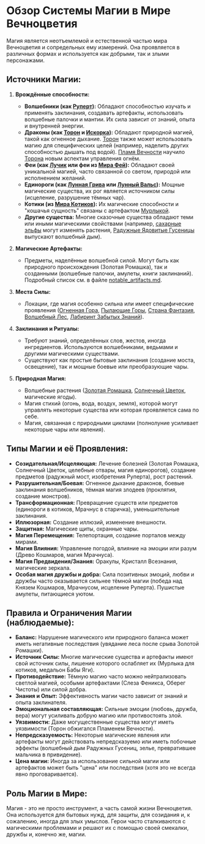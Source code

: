 # Обзор Системы Магии в Мире Вечноцветия

Магия является неотъемлемой и естественной частью мира Вечноцветия и сопредельных ему измерений. Она проявляется в различных формах и используется как добрыми, так и злыми персонажами.

## Источники Магии:

1.  **Врождённые способности:**
    *   **Волшебники (как [Руперт](characters/main_heroes/rupert.md)):** Обладают способностью изучать и применять заклинания, создавать артефакты, использовать волшебные палочки и мантии. Их сила зависит от знаний, опыта и внутренней энергии.
    *   **Драконы (как [Торон](characters/main_heroes/toron.md) и [Искорка](characters/relatives/iskorka_sestra_torona.md)):** Обладают природной магией, такой как огненное дыхание. [Торон](characters/main_heroes/toron.md) также может использовать магию для специфических целей (например, наделить других способностью дышать под водой). [Пламя Вечности](characters/friends_allies/plamya_vechnosti.md) научило [Торона](characters/main_heroes/toron.md) новым аспектам управления огнём.
    *   **Феи (как [Лучик](characters/friends_allies/luchik_feya.md) или феи из [Мира Фей](places/mir_fey.md)):** Обладают своей уникальной магией, часто связанной со светом, природой или исполнением желаний.
    *   **Единороги (как [Лунная Грива](characters/friends_allies/lunnaya_griva_edinorog.md) или [Лунный Вальс](characters/friends_allies/lunniy_vals_edinorog.md)):** Мощные магические существа, их рог является источником силы (исцеление, разрушение тёмных чар).
    *   **Котики (из [Мира Котиков](places/mir_kotikov.md)):** Их магические способности и "кошачья сущность" связаны с артефактом [Мурлыкой](artifacts_and_magic/notable_artifacts.md#мурлыка-мир-котиков).
    *   **Другие существа:** Многие сказочные существа обладают теми или иными магическими свойствами (например, [сахарные эльфы](characters/friends_allies/saharnye_elfy.md) могут изменять растения, [Радужные Ядовитые Гусеницы](characters/friends_allies/raduzhnye_yadovitye_gusenitsy.md) выпускают волшебный дым).

2.  **Магические Артефакты:**
    *   Предметы, наделённые волшебной силой. Могут быть как природного происхождения (Золотая Ромашка), так и созданными (волшебные палочки, амулеты, книги заклинаний). Подробный список см. в файле [notable_artifacts.md](artifacts_and_magic/notable_artifacts.md).

3.  **Места Силы:**
    *   Локации, где магия особенно сильна или имеет специфические проявления ([Огненная Гора](places/ognennaya_gora_zamok_torona.md), [Пылающие Горы](places/pylayushie_gory_vulkany.md), [Страна Фантазия](places/fantaziya_strana.md), [Волшебный Лес](places/volshebniy_les.md), [Лабиринт Забытых Знаний](places/labirint_zabytyh_znaniy.md)).

4.  **Заклинания и Ритуалы:**
    *   Требуют знаний, определённых слов, жестов, иногда ингредиентов. Используются волшебниками, ведьмами и другими магическими существами.
    *   Существуют как простые бытовые заклинания (создание моста, освещение), так и мощные боевые или преобразующие чары.

5.  **Природная Магия:**
    *   Волшебные растения ([Золотая Ромашка](artifacts_and_magic/notable_artifacts.md#золотая-ромашка), [Солнечный Цветок](artifacts_and_magic/notable_artifacts.md#солнечный-цветок), магические ягоды).
    *   Магия стихий (огонь, вода, воздух, земля), которой могут управлять некоторые существа или которая проявляется сама по себе.
    *   Магия, связанная с природными циклами (полнолуние усиливает некоторые чары или явления).

## Типы Магии и её Проявления:

-   **Созидательная/Исцеляющая:** Лечение болезней (Золотая Ромашка, Солнечный Цветок, целебные отвары, магия единорогов), создание предметов (радужный мост, изобретения Руперта), рост растений.
-   **Разрушительная/Боевая:** Огненное дыхание драконов, боевые заклинания волшебников, тёмная магия злодеев (проклятия, создание монстров).
-   **Трансформационная:** Превращение существ или предметов (единороги в котиков, Мрачнус в старичка), уменьшительные заклинания.
-   **Иллюзорная:** Создание иллюзий, изменение внешности.
-   **Защитная:** Магические щиты, охранные чары.
-   **Магия Перемещения:** Телепортация, создание порталов между мирами.
-   **Магия Влияния:** Управление погодой, влияние на эмоции или разум (Древо Кошмаров, магия Мрачнуса).
-   **Магия Предвидения/Знания:** Оракулы, Кристалл Всезнания, магические зеркала.
-   **Особая магия дружбы и добра:** Сила позитивных эмоций, любви и дружбы часто оказывается сильнее тёмной магии (победа над Князем Кошмаров, Мрачнусом, исцеление Руперта). Пушистые амулеты, питающиеся уютом.

## Правила и Ограничения Магии (наблюдаемые):

-   **Баланс:** Нарушение магического или природного баланса может иметь негативные последствия (увядание леса после срыва Золотой Ромашки).
-   **Источник Силы:** Многие магические существа и артефакты имеют свой источник силы, лишение которого ослабляет их (Мурлыка для котиков, медальон Бабы Яги).
-   **Противодействие:** Тёмную магию часто можно нейтрализовать светлой магией, особыми артефактами (Слеза Феникса, Оберег Чистоты) или силой добра.
-   **Знания и Опыт:** Эффективность магии часто зависит от знаний и опыта заклинателя.
-   **Эмоциональная составляющая:** Сильные эмоции (любовь, дружба, вера) могут усиливать добрую магию или противостоять злой.
-   **Уязвимости:** Даже могущественные существа могут иметь уязвимости (Торон обжигался Пламенем Вечности).
-   **Непредсказуемость:** Некоторые магические явления или артефакты могут действовать непредсказуемо или иметь побочные эффекты (волшебный дым Радужных Гусениц, зелье, превратившее мальчика в привидение).
-   **Цена магии:** Иногда за использование сильной магии или артефактов может быть "цена" или последствия (хотя это не всегда явно проговаривается).

## Роль Магии в Мире:
Магия - это не просто инструмент, а часть самой жизни Вечноцветия. Она используется для бытовых нужд, для защиты, для созидания и, к сожалению, иногда для злых умыслов. Герои часто сталкиваются с магическими проблемами и решают их с помощью своей смекалки, дружбы и, конечно же, магии.